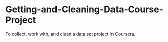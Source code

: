 # Getting-and-Cleaning-Data-Course-Project
To collect, work with, and clean a data set project in Coursera.
